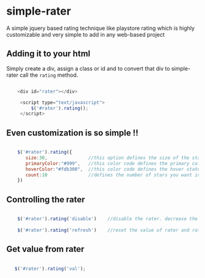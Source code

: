 # simple-rater
A simple jquery based rating technique like playstore rating which is highly customizable and very simple to add in any web-based project

## Adding it to your html

Simply create a div, assign a class or id and to convert that div to simple-rater call the `rating` method.
```javascript

    <div id="rater"></div>

     <script type="text/javascript">
         $('#rater').rating();
     </script>
```

## Even customization is so simple !!

```javascript

    $('#rater').rating({
       size:30,               //this option defines the size of the star
       primaryColor:"#999",   //this color code defines the primary color of stars
       hoverColor:"#fdb300",  //this color code defines the hover state of stars   
       count:10               //defines the number of stars you want in a rater
    })
```

## Controlling the rater

```javascript

    $('#rater').rating('disable')    //disable the rater. decrease the opacity on disable
    
    $('#rater').rating('refresh')    //reset the value of rater and rate count set to 0
```

## Get value from rater

```javascript

   $('#rater').rating('val');

```
